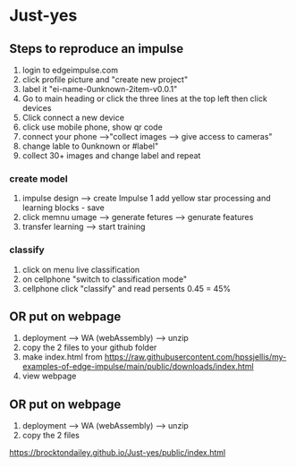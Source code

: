 # Just-yes


## Steps to reproduce an impulse 

1. login to edgeimpulse.com
1. click profile picture and "create new project"
1. label it "ei-name-0unknown-2item-v0.0.1"
3. Go to main heading or click the three lines at the top left then click devices 
4. Click connect a new device 
5. click use mobile phone, show qr code 
8. connect your phone -->"collect images --> give access to cameras"
9. change lable to 0unknown or #label"
10. collect 30+ images and change label and repeat 

### create model
1.  impulse design --> create Impulse
1 add yellow star processing and learning blocks - save
14. click memnu umage --> generate fetures --> genurate features 
15. transfer learning --> start training

### classify 
1. click on menu live classification
16. on cellphone "switch to classification mode"
17. cellphone click "classify" and read persents 0.45 = 45%
 ## OR put on webpage

1. deployment --> WA (webAssembly) --> unzip 
2. copy the 2 files to your github folder
3. make index.html from https://raw.githubusercontent.com/hpssjellis/my-examples-of-edge-impulse/main/public/downloads/index.html
4. view webpage

## OR put on webpage

1. deployment --> WA (webAssembly) --> unzip 
2. copy the 2 files 

https://brocktondailey.github.io/Just-yes/public/index.html
